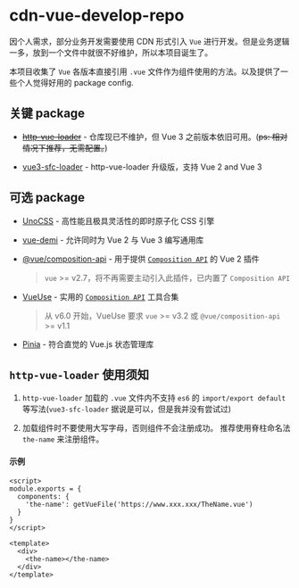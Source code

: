 # cdn-vue-develop-repo

因个人需求，部分业务开发需要使用 CDN 形式引入 `Vue` 进行开发。但是业务逻辑一多，放到一个文件中就很不好维护，所以本项目诞生了。

本项目收集了 `Vue` 各版本直接引用 `.vue` 文件作为组件使用的方法。以及提供了一些个人觉得好用的 package config.

## 关键 package

- [~~http-vue-loader~~](https://github.com/FranckFreiburger/http-vue-loader) - 仓库现已不维护，但 Vue 3 之前版本依旧可用。(~~ps: 相对情况下推荐，无需配置。~~)

- [vue3-sfc-loader](https://github.com/FranckFreiburger/vue3-sfc-loader) - http-vue-loader 升级版，支持 Vue 2 and Vue 3

## 可选 package

- [UnoCSS](https://github.com/unocss/unocss) - 高性能且极具灵活性的即时原子化 CSS 引擎

- [vue-demi](https://github.com/vueuse/vue-demi) - 允许同时为 Vue 2 与 Vue 3 编写通用库

- [@vue/composition-api](https://github.com/vuejs/composition-api) - 用于提供 [`Composition API`](https://cn.vuejs.org/guide/extras/composition-api-faq.html) 的 Vue 2 插件

  > `vue` >= v2.7，将不再需要主动引入此插件，已内置了 `Composition API`

- [VueUse](https://vueuse.org/) - 实用的 [`Composition API`](https://cn.vuejs.org/guide/extras/composition-api-faq.html) 工具合集

  > 从 v6.0 开始，VueUse 要求 `vue` >= v3.2 或 `@vue/composition-api` >= v1.1

- [Pinia](https://pinia.vuejs.org/zh/) - 符合直觉的 Vue.js 状态管理库

## `http-vue-loader` 使用须知

1. `http-vue-loader` 加载的 `.vue` 文件内不支持 `es6` 的 `import/export default` 等写法(`vue3-sfc-loader` 据说是可以，但是我并没有尝试过)

2. 加载组件时不要使用大写字母，否则组件不会注册成功。 推荐使用脊柱命名法 `the-name` 来注册组件。

#### 示例

```vue
<script>
module.exports = {
  components: {
    'the-name': getVueFile('https://www.xxx.xxx/TheName.vue')
  }
}
</script>

<template>
  <div>
    <the-name></the-name>
  </div>
</template>
```

